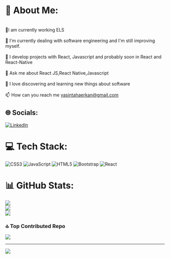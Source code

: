 # 💫 About Me:
<br>🔭I am currently working ELS<br><br>🌱 I'm currently dealing with  software engineering and I'm still improving myself.<br><br>🔮 I develop projects with React, Javascript and probably soon in React and React-Native<br><br>💬 Ask me about React JS,React Native,Javascript<br><br>🤭 I love discovering and learning new things about  software<br><br>📫 How can you reach me yasintahaerkan@gmail.com


## 🌐 Socials:
[![LinkedIn](https://img.shields.io/badge/LinkedIn-%230077B5.svg?logo=linkedin&logoColor=white)](https://linkedin.com/in/in/yasin-erkan-b8a10594) 

# 💻 Tech Stack:
![CSS3](https://img.shields.io/badge/css3-%231572B6.svg?style=for-the-badge&logo=css3&logoColor=white) ![JavaScript](https://img.shields.io/badge/javascript-%23323330.svg?style=for-the-badge&logo=javascript&logoColor=%23F7DF1E) ![HTML5](https://img.shields.io/badge/html5-%23E34F26.svg?style=for-the-badge&logo=html5&logoColor=white) ![Bootstrap](https://img.shields.io/badge/bootstrap-%238511FA.svg?style=for-the-badge&logo=bootstrap&logoColor=white) ![React](https://img.shields.io/badge/react-%2320232a.svg?style=for-the-badge&logo=react&logoColor=%2361DAFB)
# 📊 GitHub Stats:
![](https://github-readme-stats.vercel.app/api?username=yasin-erkan&theme=default&hide_border=false&include_all_commits=false&count_private=false)<br/>
![](https://github-readme-streak-stats.herokuapp.com/?user=yasin-erkan&theme=default&hide_border=false)<br/>
![](https://github-readme-stats.vercel.app/api/top-langs/?username=yasin-erkan&theme=default&hide_border=false&include_all_commits=false&count_private=false&layout=compact)

### 🔝 Top Contributed Repo
![](https://github-contributor-stats.vercel.app/api?username=yasin-erkan&limit=5&theme=dark&combine_all_yearly_contributions=true)

---
[![](https://visitcount.itsvg.in/api?id=yasin-erkan&icon=0&color=0)](https://visitcount.itsvg.in)

<!-- Proudly created with GPRM ( https://gprm.itsvg.in ) -->
